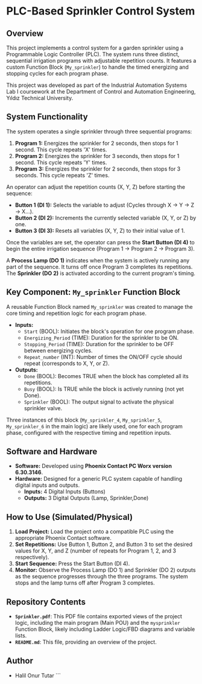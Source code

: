 # PLC-Based Sprinkler Control System

## Overview

This project implements a control system for a garden sprinkler using a Programmable Logic Controller (PLC). The system runs three distinct, sequential irrigation programs with adjustable repetition counts. It features a custom Function Block (`My_sprinkler`) to handle the timed energizing and stopping cycles for each program phase.

This project was developed as part of the Industrial Automation Systems Lab I coursework at the Department of Control and Automation Engineering, Yıldız Technical University.

## System Functionality

The system operates a single sprinkler through three sequential programs:

1.  **Program 1:** Energizes the sprinkler for 2 seconds, then stops for 1 second. This cycle repeats 'X' times.
2.  **Program 2:** Energizes the sprinkler for 3 seconds, then stops for 1 second. This cycle repeats 'Y' times.
3.  **Program 3:** Energizes the sprinkler for 2 seconds, then stops for 3 seconds. This cycle repeats 'Z' times.

An operator can adjust the repetition counts (X, Y, Z) before starting the sequence:
* **Button 1 (DI 1):** Selects the variable to adjust (Cycles through X -> Y -> Z -> X...).
* **Button 2 (DI 2):** Increments the currently selected variable (X, Y, or Z) by one.
* **Button 3 (DI 3):** Resets all variables (X, Y, Z) to their initial value of 1.

Once the variables are set, the operator can press the **Start Button (DI 4)** to begin the entire irrigation sequence (Program 1 -> Program 2 -> Program 3).

A **Process Lamp (DO 1)** indicates when the system is actively running any part of the sequence. It turns off once Program 3 completes its repetitions. The **Sprinkler (DO 2)** is activated according to the current program's timing.

## Key Component: `My_sprinkler` Function Block

A reusable Function Block named `My_sprinkler` was created to manage the core timing and repetition logic for each program phase.

* **Inputs:**
    * `Start` (BOOL): Initiates the block's operation for one program phase.
    * `Energizing_Period` (TIME): Duration for the sprinkler to be ON.
    * `Stopping_Period` (TIME): Duration for the sprinkler to be OFF between energizing cycles.
    * `Repeat_number` (INT): Number of times the ON/OFF cycle should repeat (corresponds to X, Y, or Z).
* **Outputs:**
    * `Done` (BOOL): Becomes TRUE when the block has completed all its repetitions.
    * `Busy` (BOOL): Is TRUE while the block is actively running (not yet Done).
    * `Sprinkler` (BOOL): The output signal to activate the physical sprinkler valve.

Three instances of this block (`My_sprinkler_4`, `My_sprinkler_5`, `My_sprinkler_6` in the main logic) are likely used, one for each program phase, configured with the respective timing and repetition inputs.

## Software and Hardware

* **Software:** Developed using **Phoenix Contact PC Worx version 6.30.3146**.
* **Hardware:** Designed for a generic PLC system capable of handling digital inputs and outputs.
    * **Inputs:** 4 Digital Inputs (Buttons)
    * **Outputs:** 3 Digital Outputs (Lamp, Sprinkler,Done)

## How to Use (Simulated/Physical)

1.  **Load Project:** Load the project onto a compatible PLC using the appropriate Phoenix Contact software.
2.  **Set Repetitions:** Use Button 1, Button 2, and Button 3 to set the desired values for X, Y, and Z (number of repeats for Program 1, 2, and 3 respectively).
3.  **Start Sequence:** Press the Start Button (DI 4).
4.  **Monitor:** Observe the Process Lamp (DO 1) and Sprinkler (DO 2) outputs as the sequence progresses through the three programs. The system stops and the lamp turns off after Program 3 completes.

## Repository Contents

* **`Sprinkler.pdf`**: This PDF file contains exported views of the project logic, including the main program (Main POU) and the `mysprinkler` Function Block, likely including Ladder Logic/FBD diagrams and variable lists.
* **`README.md`**: This file, providing an overview of the project.


## Author

* Halil Onur Tutar ```
